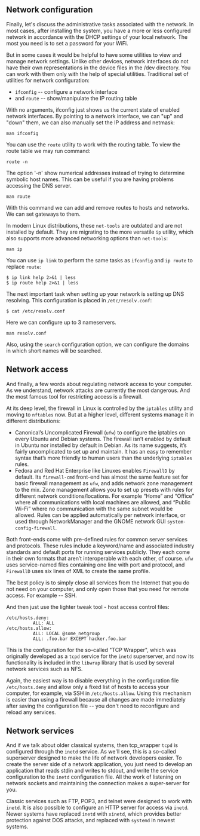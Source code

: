 ## Network configuration

Finally, let's discuss the administrative tasks associated with the network. In most cases, after installing the system, you have a more or less configured network in accordance with the DHCP settings of your local network. The most you need is to set a password for your WiFi.

But in some cases it would be helpful to have some utilities to view and manage network settings. Unlike other devices, network interfaces do not have their own representations in the device files in the /dev directory. You can work with them only with the help of special utilities. Traditional set of utilities for network configuration:
* `ifconfig` -- configure a network interface
* and `route` -- show/manipulate the IP routing table

With no arguments, ifconfig just shows us the current state of enabled network interfaces. By pointing to a network interface, we can "up" and "down" them, we can also manually set the IP address and netmask:
```
man ifconfig
```
You can use the `route` utility to work with the routing table. To view the route table we may run command:
```
route -n
```
The option '-n' show numerical addresses instead of trying to determine symbolic host names. This can be useful if you are having problems accessing the DNS server. 
```
man route
```
With this command we can add and remove routes to hosts and networks. We can set gateways to them.

In modern Linux distributions, these `net-tools` are outdated and are not installed by default. They are migrating to the more versatile `ip` utility, which also supports more advanced networking options than `net-tools`:
```
man ip
```
You can use `ip link` to perform the same tasks as `ifconfig` and `ip route` to replace `route`:
```
$ ip link help 2>&1 | less
$ ip route help 2>&1 | less
```
The next important task when setting up your network is setting up DNS resolving. This configuration is placed in `/etc/resolv.conf`:
```
$ cat /etc/resolv.conf
```
Here we can configure up to 3 nameservers.
```
man resolv.conf
```
Also, using the `search` configuration option, we can configure the domains in which short names will be searched.

## Network access
And finally, a few words about regulating network access to your computer. As we understand, network attacks are currently the most dangerous. And the most famous tool for restricting access is a firewall.

At its deep level, the firewall in Linux is controlled by the `iptables` utility and moving to `nftables` now. But at a higher level, different systems manage it in different distributions:
* Canonical’s Uncomplicated Firewall (`ufw`) to configure the iptables on every Ubuntu and Debian systems. The firewall isn’t enabled by default in Ubuntu nor installed by default in Debian. As its name suggests, it’s fairly uncomplicated to set up and maintain. It has an easy to remember syntax that’s more friendly to human users than the underlying `iptables` rules.
* Fedora and Red Hat Enterprise like Linuxes enables `FirewallD` by default. Its `firewall-cmd` front-end has almost the same feature set for basic firewall management as `ufw`, and adds network zone management to the mix. Zone management allows you to set up presets with rules for different network conditions/locations. For example “Home” and “Office” where all communications with local machines are allowed, and “Public Wi-Fi” where no communication with the same subnet would be allowed. Rules can be applied automatically per network interface, or used through NetworkManager and the GNOME network GUI `system-config-firewall`.

Both front-ends come with pre-defined rules for common server services and protocols. These rules include a keyword/name and associated industry standards and default ports for running services publicly. They each come in their own formats that aren’t interoperable with each other, of course. `ufw` uses service-named files containing one line with port and protocol, and `FirewallD` uses six lines of XML to create the same profile.

The best policy is to simply close all services from the Internet that you do not need on your computer, and only open those that you need for remote access. For example -- SSH.

And then just use the lighter tweak tool - host access control files:
```
/etc/hosts.deny:
          ALL: ALL
/etc/hosts.allow:
          ALL: LOCAL @some_netgroup
          ALL: .foo.bar EXCEPT hacker.foo.bar
```
This is the configuration for the so-called "TCP Wrapper", which was originally developed as a `tcpd` service for the `inetd` superserver, and now its functionality is included in the `libwrap` library that is used by several network services such as NFS.

Again, the easiest way is to disable everything in the configuration file `/etc/hosts.deny` and allow only a fixed list of hosts to access your computer, for example, via SSH in `/etc/hosts.allow`. Using this mechanism is easier than using a firewall because all changes are made immediately after saving the configuration file -- you don't need to reconfigure and reload any services.

## Network services
And if we talk about older classical systems, then tcp_wrapper `tcpd` is configured through the `inetd` service. As we'll see, this is a so-called superserver designed to make the life of network developers easier. To create the server side of a network application, you just need to develop an application that reads stdin and writes to stdout, and write the service configuration to the `inetd` configuration file. All the work of listening on network sockets and maintaining the connection makes a super-server for you.

Classic services such as FTP, POP3, and telnet were designed to work with `inetd`. It is also possible to configure an HTTP server for access via `inetd`. Newer systems have replaced `inetd` with `xinetd`, which provides better protection against DOS attacks, and replaced with `systemd` in newest systems.
